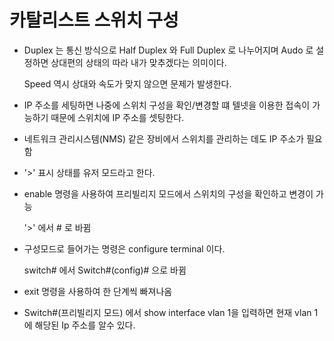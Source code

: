 # 카탈리스트 스위치 구성 
- Duplex 는 통신 방식으로 Half Duplex 와 Full Duplex 로 나누어지며 Audo 로 설정하면 상대편의 상태의 따라 내가 맞추겠다는 의미이다.

    Speed 역시 상대와 속도가 맞지 않으면 문제가 발생한다.
- IP 주소를 세팅하면 나중에 스위치 구성을 확인/변경할 떄 텔넷을 이용한 접속이 가능하기 때문에 스위치에 IP 주소를 셋팅한다.
- 네트워크 관리시스템(NMS) 같은 장비에서 스위치를 관리하는 데도 IP 주소가 필요함 
- '>' 표시 상태를 유저 모드라고 한다.
- enable 명령을 사용하여 프리빌리지 모드에서 스위치의 구성을 확인하고 변경이 가능 
  
  '>' 에서 # 로 바뀜
- 구성모드로 들어가는 명령은 configure terminal 이다.
    
    switch# 에서 Switch#(config)# 으로 바뀜
- exit 명령을 사용하여 한 단계씩 빠져나옴
- Switch#(프리빌리지 모드)  에서 show interface vlan 1을 입력하면 현재 vlan 1에 해당된 Ip 주소를 알수 있다.